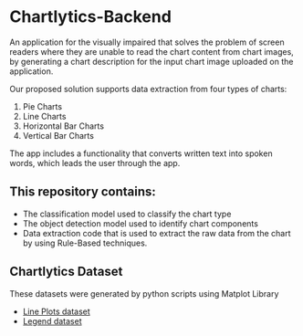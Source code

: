# Chartlytics-Backend
An application for the visually impaired that solves the problem of screen readers where they are unable to read the chart content from chart images, by generating a chart description for the input chart image uploaded on the application.

Our proposed solution supports data extraction from four types of charts:
<ol>
<li>Pie Charts
<li>Line Charts
<li>Horizontal Bar Charts
<li>Vertical Bar Charts
</ol>
The app includes a functionality that converts written text into spoken words, which leads the user through the app.
<h2>This repository contains: </h2>
<ul>
<li>The classification model used to classify the chart type
<li>The object detection model used to identify chart components
<li>Data extraction code that is used to extract the raw data from the chart by using Rule-Based techniques.
</ul>

<h2> Chartlytics Dataset </h2> 
These datasets were generated by python scripts using Matplot Library 

<ul>
<li><a href="https://drive.google.com/drive/folders/1WewWAXXtW-fipTEfz9z9Lg6noEjf1ACd">Line Plots dataset</a>
<li><a href="https://drive.google.com/file/d/1q0xICah53D-U-uzb3qRnUMnQBdEdude9/view">Legend dataset</a>
</ul>

